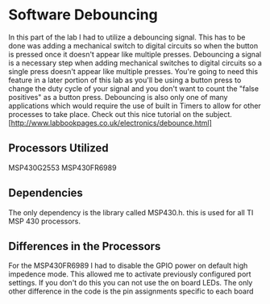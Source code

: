 # Software Debouncing
In this part of the lab I had to utilize a debouncing signal. This has to be done was adding a mechanical switch to digital circuits so when the button is pressed once it doesn't appear like multiple presses. 
Debouncing a signal is a necessary step when adding mechanical switches to digital circuits so a single press doesn't appear like multiple presses. You're going to need this feature in a later portion of this lab as you'll be using a button press to change the duty cycle of your signal and you don't want to count the "false positives" as a button press. Debouncing is also only one of many applications which would require the use of built in Timers to allow for other processes to take place. Check out this nice tutorial on the subject. [http://www.labbookpages.co.uk/electronics/debounce.html]

## Processors Utilized
MSP430G2553
MSP430FR6989

## Dependencies
The only dependency is the library called MSP430.h. this is used for all TI MSP 430 processors.

## Differences in the Processors
For the MSP430FR6989 I had to disable the GPIO power on default high impedence mode. This allowed me to activate previously configured port settings. If you don't do this you can not use the on board LEDs. The only other difference in the code is the pin assignments specific to each board
